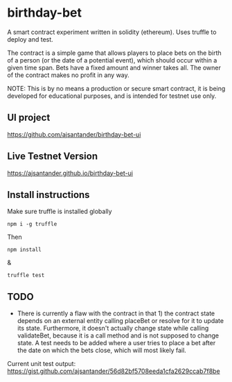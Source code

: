 # birthday-bet

A smart contract experiment written in solidity (ethereum).
Uses truffle to deploy and test.

The contract is a simple game that allows players to place bets on the birth of a person (or the date of a potential event),
which should occur within a given time span. Bets have a fixed amount and winner takes all. The owner of the contract makes no profit in any way.

NOTE: This is by no means a production or secure smart contract, it is being developed for educational purposes, and is intended for testnet use only.

## UI project
https://github.com/ajsantander/birthday-bet-ui

## Live Testnet Version
https://ajsantander.github.io/birthday-bet-ui

## Install instructions

Make sure truffle is installed globally

```
npm i -g truffle
```

Then

```
npm install
```

&

```
truffle test
```

## TODO
- There is currently a flaw with the contract in that 1) the contract state depends
on an external entity calling placeBet or resolve for it to update its state.
Furthermore, it doesn't actually change state while calling validateBet, because it is a call method
and is not supposed to change state. A test needs to be added where a user tries to place a bet after the
date on which the bets close, which will most likely fail.

Current unit test output:
https://gist.github.com/ajsantander/56d82bf5708eeda1cfa2629ccab7f8be